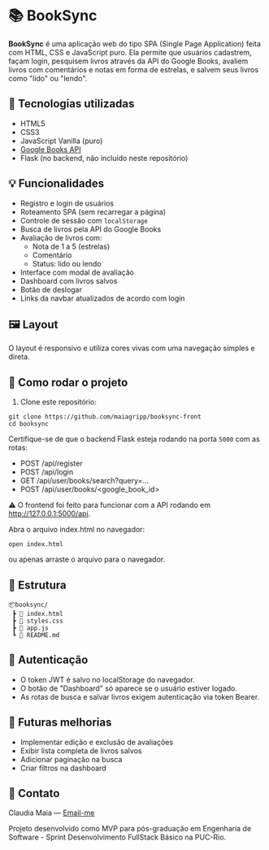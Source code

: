 # 📚 BookSync

**BookSync** é uma aplicação web do tipo SPA (Single Page Application) feita com HTML, CSS e JavaScript puro. Ela permite que usuários cadastrem, façam login, pesquisem livros através da API do Google Books, avaliem livros com comentários e notas em forma de estrelas, e salvem seus livros como "lido" ou "lendo".

## 🔧 Tecnologias utilizadas

- HTML5
- CSS3
- JavaScript Vanilla (puro)
- [Google Books API](https://developers.google.com/books)
- Flask (no backend, não incluído neste repositório)

## 💡 Funcionalidades

- Registro e login de usuários
- Roteamento SPA (sem recarregar a página)
- Controle de sessão com `localStorage`
- Busca de livros pela API do Google Books
- Avaliação de livros com:
  - Nota de 1 a 5 (estrelas)
  - Comentário
  - Status: lido ou lendo
- Interface com modal de avaliação
- Dashboard com livros salvos
- Botão de deslogar
- Links da navbar atualizados de acordo com login

## 🖼️ Layout

O layout é responsivo e utiliza cores vivas com uma navegação simples e direta.

## 🚀 Como rodar o projeto

1. Clone este repositório:

```
git clone https://github.com/maiagripp/booksync-front
cd booksync
```

Certifique-se de que o backend Flask esteja rodando na porta `5000` com as rotas:

- POST /api/register
- POST /api/login
- GET /api/user/books/search?query=...
- POST /api/user/books/<google_book_id>

⚠️ O frontend foi feito para funcionar com a API rodando em http://127.0.0.1:5000/api.

Abra o arquivo index.html no navegador:

```
open index.html
```
ou apenas arraste o arquivo para o navegador.

## 📁 Estrutura

```plaintext
📦booksync/
 ┣ 📜 index.html
 ┣ 📜 styles.css
 ┣ 📜 app.js
 ┗ 📜 README.md
```

## 🔐 Autenticação

- O token JWT é salvo no localStorage do navegador.
- O botão de "Dashboard" só aparece se o usuário estiver logado.
- As rotas de busca e salvar livros exigem autenticação via token Bearer.

## 📝 Futuras melhorias
- Implementar edição e exclusão de avaliações
- Exibir lista completa de livros salvos
- Adicionar paginação na busca
- Criar filtros na dashboard



## 📧 Contato

Claudia Maia — [Email-me](mailto:maiaandradec@gmail.com)

Projeto desenvolvido como MVP para pós-graduação em Engenharia de Software - Sprint Desenvolvimento FullStack Básico na PUC-Rio.